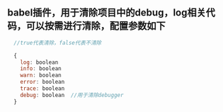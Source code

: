 ## babel插件，用于清除项目中的debug，log相关代码，可以按需进行清除，配置参数如下

``` javascript
  //true代表清除，false代表不清除

  {
    log: boolean
    info: boolean
    warn: boolean
    error: boolean
    trace: boolean
    debug: boolean  //用于清除debugger
  }
```